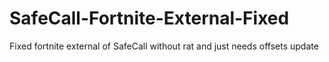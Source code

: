 # SafeCall-Fortnite-External-Fixed
Fixed fortnite external of SafeCall without rat and just needs offsets update
